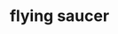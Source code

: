 ---
layout: smileys&emotion
title: flying saucer
emoji: flying_saucer
permalink: 🛸.html
image: assets/img/3moji/flying_saucer.png
---